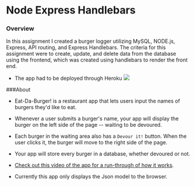 # Node Express Handlebars

### Overview

In this assignment I created a burger logger utilizing MySQL, NODE.js, Express, API routing, and Express Handlebars. 
The criteria for this assignment were to create, update, and delete data from the database using the frontend, which was created using handlebars to render the front end. 

* The app had to be deployed through Heroku
![](public/assets/img/ScreenShot2019-03-02at11.31.25PM.png)

###About

* Eat-Da-Burger! is a restaurant app that lets users input the names of burgers they'd like to eat.

* Whenever a user submits a burger's name, your app will display the burger on the left side of the page -- waiting to be devoured.

* Each burger in the waiting area also has a `Devour it!` button. When the user clicks it, the burger will move to the right side of the page.

* Your app will store every burger in a database, whether devoured or not.

* [Check out this video of the app for a run-through of how it works](https://youtu.be/msvdn95x9OM).

* Currently this app only displays the Json model to the browser. 

